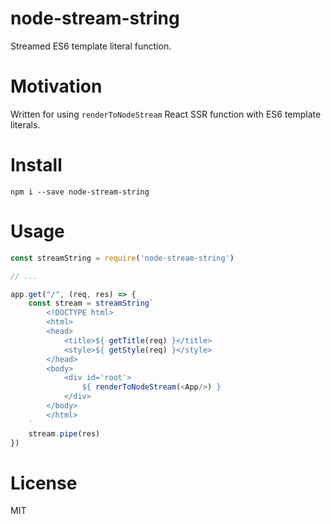 
node-stream-string
==========

Streamed ES6 template literal function.

# Motivation

Written for using `renderToNodeStream` React SSR function with ES6 template literals.

# Install

`npm i --save node-stream-string`

# Usage

```javascript
const streamString = require('node-stream-string')

// ...

app.get("/", (req, res) => {
    const stream = streamString`
        <!DOCTYPE html>
        <html>
        <head>
            <title>${ getTitle(req) }</title>
            <style>${ getStyle(req) }</style>
        </head>
        <body>    
            <div id='root'>
                ${ renderToNodeStream(<App/>) }
            </div>
        </body>
        </html>
    `
    stream.pipe(res)
})
```

# License

MIT
